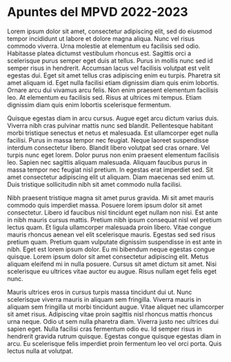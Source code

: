 # Apuntes del MPVD 2022-2023
Lorem ipsum dolor sit amet, consectetur adipiscing elit, sed do eiusmod tempor incididunt ut labore et dolore magna aliqua. Nunc vel risus commodo viverra. Urna molestie at elementum eu facilisis sed odio. Habitasse platea dictumst vestibulum rhoncus est. Sagittis orci a scelerisque purus semper eget duis at tellus. Purus in mollis nunc sed id semper risus in hendrerit. Accumsan lacus vel facilisis volutpat est velit egestas dui. Eget sit amet tellus cras adipiscing enim eu turpis. Pharetra sit amet aliquam id. Eget nulla facilisi etiam dignissim diam quis enim lobortis. Ornare arcu dui vivamus arcu felis. Non enim praesent elementum facilisis leo. At elementum eu facilisis sed. Risus at ultrices mi tempus. Etiam dignissim diam quis enim lobortis scelerisque fermentum.

Quisque egestas diam in arcu cursus. Augue eget arcu dictum varius duis. Viverra nibh cras pulvinar mattis nunc sed blandit. Pellentesque habitant morbi tristique senectus et netus et malesuada. Est ullamcorper eget nulla facilisi. Purus in massa tempor nec feugiat. Neque laoreet suspendisse interdum consectetur libero. Blandit libero volutpat sed cras ornare. Vel turpis nunc eget lorem. Dolor purus non enim praesent elementum facilisis leo. Sapien nec sagittis aliquam malesuada. Aliquam faucibus purus in massa tempor nec feugiat nisl pretium. In egestas erat imperdiet sed. Sit amet consectetur adipiscing elit ut aliquam. Diam maecenas sed enim ut. Duis tristique sollicitudin nibh sit amet commodo nulla facilisi.

Nibh praesent tristique magna sit amet purus gravida. Mi sit amet mauris commodo quis imperdiet massa. Posuere lorem ipsum dolor sit amet consectetur. Libero id faucibus nisl tincidunt eget nullam non nisi. Est ante in nibh mauris cursus mattis. Pretium nibh ipsum consequat nisl vel pretium lectus quam. Et ligula ullamcorper malesuada proin libero. Vitae congue mauris rhoncus aenean vel elit scelerisque mauris. Egestas sed sed risus pretium quam. Pretium quam vulputate dignissim suspendisse in est ante in nibh. Eget est lorem ipsum dolor. Eu mi bibendum neque egestas congue quisque. Lorem ipsum dolor sit amet consectetur adipiscing elit. Metus aliquam eleifend mi in nulla posuere. Cursus sit amet dictum sit amet. Nisi scelerisque eu ultrices vitae auctor eu augue. Risus nullam eget felis eget nunc.

Mauris ultrices eros in cursus turpis massa tincidunt dui ut. Nunc scelerisque viverra mauris in aliquam sem fringilla. Viverra mauris in aliquam sem fringilla ut morbi tincidunt augue. Vitae aliquet nec ullamcorper sit amet risus. Adipiscing vitae proin sagittis nisl rhoncus mattis rhoncus urna neque. Odio ut sem nulla pharetra diam. Viverra justo nec ultrices dui sapien eget. Nulla facilisi cras fermentum odio eu. Id semper risus in hendrerit gravida rutrum quisque. Egestas congue quisque egestas diam in arcu. Eu scelerisque felis imperdiet proin fermentum leo vel orci porta. Quis lectus nulla at volutpat.

